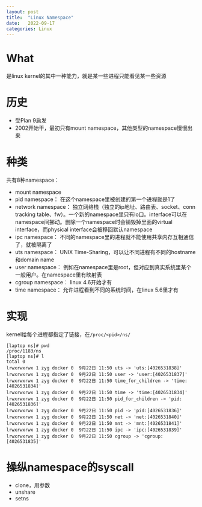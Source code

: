 ```yaml
---
layout: post
title:  "Linux Namespace"
date:   2022-09-17
categories: Linux
---
```


# What

是linux kernel的其中一种能力，就是某一些进程只能看见某一些资源

# 历史

- 受Plan 9启发
- 2002开始干，最初只有mount namespace，其他类型的namespace慢慢出来

# 种类

共有8种namespace：

- mount namespace
- pid namespace： 在这个namespace里被创建的第一个进程就是1了
- network namespace： 独立网络栈（独立的ip地址、路由表、socket、conn tracking table、fw）。一个新的namespace里只有lo口。interface可以在namespace间挪动。删除一个namespace时会销毁掉里面的virtual interface，而physical interface会被移回默认namespace
- ipc namespace： 不同的namespace里的进程就不能使用共享内存互相通信了，就被隔离了
- uts namespace： UNIX Time-Sharing，可以让不同进程有不同的hostname和domain name
- user namespace： 例如在namespace里是root，但对应到真实系统里某个一般用户。在namespace里有映射表
- cgroup namespace： linux 4.6开始才有
- time namespace： 允许进程看到不同的系统时间，在linux 5.6里才有

# 实现

kernel给每个进程都指定了链接，在`/proc/<pid>/ns/`

```
[laptop ns]# pwd
/proc/1183/ns
[laptop ns]# l
total 0
lrwxrwxrwx 1 zyg docker 0  9月22日 11:50 uts -> 'uts:[4026531838]'
lrwxrwxrwx 1 zyg docker 0  9月22日 11:50 user -> 'user:[4026531837]'
lrwxrwxrwx 1 zyg docker 0  9月22日 11:50 time_for_children -> 'time:[4026531834]'
lrwxrwxrwx 1 zyg docker 0  9月22日 11:50 time -> 'time:[4026531834]'
lrwxrwxrwx 1 zyg docker 0  9月22日 11:50 pid_for_children -> 'pid:[4026531836]'
lrwxrwxrwx 1 zyg docker 0  9月22日 11:50 pid -> 'pid:[4026531836]'
lrwxrwxrwx 1 zyg docker 0  9月22日 11:50 net -> 'net:[4026531840]'
lrwxrwxrwx 1 zyg docker 0  9月22日 11:50 mnt -> 'mnt:[4026531841]'
lrwxrwxrwx 1 zyg docker 0  9月22日 11:50 ipc -> 'ipc:[4026531839]'
lrwxrwxrwx 1 zyg docker 0  9月22日 11:50 cgroup -> 'cgroup:[4026531835]'
```

# 操纵namespace的syscall

- clone，用参数
- unshare
- setns

